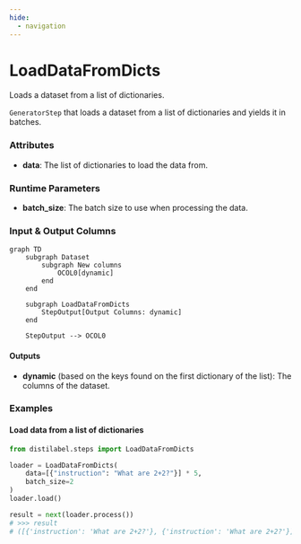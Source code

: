 ```yaml
---
hide:
  - navigation
---
```

# LoadDataFromDicts

Loads a dataset from a list of dictionaries.



`GeneratorStep` that loads a dataset from a list of dictionaries and yields it in
    batches.





### Attributes

- **data**: The list of dictionaries to load the data from.




### Runtime Parameters

- **batch_size**: The batch size to use when processing the data.



### Input & Output Columns

``` mermaid
graph TD
	subgraph Dataset
		subgraph New columns
			OCOL0[dynamic]
		end
	end

	subgraph LoadDataFromDicts
		StepOutput[Output Columns: dynamic]
	end

	StepOutput --> OCOL0

```




#### Outputs


- **dynamic** (based on the keys found on the first dictionary of the list): The columns  of the dataset.





### Examples


#### Load data from a list of dictionaries
```python
from distilabel.steps import LoadDataFromDicts

loader = LoadDataFromDicts(
    data=[{"instruction": "What are 2+2?"}] * 5,
    batch_size=2
)
loader.load()

result = next(loader.process())
# >>> result
# ([{'instruction': 'What are 2+2?'}, {'instruction': 'What are 2+2?'}], False)
```




